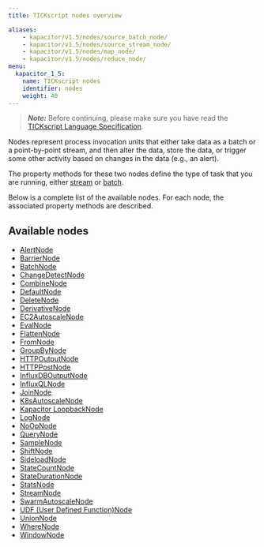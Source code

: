 ```yaml
---
title: TICKscript nodes overview

aliases:
    - kapacitor/v1.5/nodes/source_batch_node/
    - kapacitor/v1.5/nodes/source_stream_node/
    - kapacitor/v1.5/nodes/map_node/
    - kapacitor/v1.5/nodes/reduce_node/
menu:
  kapacitor_1_5:
    name: TICKscript nodes
    identifier: nodes
    weight: 40
---
```


> ***Note:*** Before continuing, please make sure you have read the
> [TICKscript Language Specification](/kapacitor/v1.5/tick/).

Nodes represent process invocation units that either take data as a batch or a point-by-point stream, and then alter the data, store the data, or trigger some other activity based on changes in the data (e.g., an alert).

The property methods for these two nodes define the type of task that you are running, either
[stream](/kapacitor/v1.5/introduction/getting-started/#triggering-alerts-from-stream-data)
or
[batch](/kapacitor/v1.5/introduction/getting-started/#triggering-alerts-from-batch-data).

Below is a complete list of the available nodes. For each node, the associated property methods are described.

## Available nodes

* [AlertNode](/kapacitor/v1.5/nodes/alert_node)
* [BarrierNode](/kapacitor/v1.5/nodes/barrier_node)
* [BatchNode](/kapacitor/v1.5/nodes/batch_node)
* [ChangeDetectNode](/kapacitor/v1.5/nodes/change_detect_node)
* [CombineNode](/kapacitor/v1.5/nodes/combine_node)
* [DefaultNode](/kapacitor/v1.5/nodes/default_node)
* [DeleteNode](/kapacitor/v1.5/nodes/delete_node)
* [DerivativeNode](/kapacitor/v1.5/nodes/derivative_node)
* [EC2AutoscaleNode](/kapacitor/v1.5/nodes/ec2_autoscale_node)
* [EvalNode](/kapacitor/v1.5/nodes/eval_node)
* [FlattenNode](/kapacitor/v1.5/nodes/flatten_node)
* [FromNode](/kapacitor/v1.5/nodes/from_node)
* [GroupByNode](/kapacitor/v1.5/nodes/group_by_node)
* [HTTPOutputNode](/kapacitor/v1.5/nodes/http_out_node)
* [HTTPPostNode](/kapacitor/v1.5/nodes/http_post_node)
* [InfluxDBOutputNode](/kapacitor/v1.5/nodes/influx_d_b_out_node)
* [InfluxQLNode](/kapacitor/v1.5/nodes/influx_q_l_node)
* [JoinNode](/kapacitor/v1.5/nodes/join_node)
* [K8sAutoscaleNode](/kapacitor/v1.5/nodes/k8s_autoscale_node)
* [Kapacitor LoopbackNode](/kapacitor/v1.5/nodes/kapacitor_loopback_node)
* [LogNode](/kapacitor/v1.5/nodes/log_node)
* [NoOpNode](/kapacitor/v1.5/nodes/no_op_node)
* [QueryNode](/kapacitor/v1.5/nodes/query_node)
* [SampleNode](/kapacitor/v1.5/nodes/sample_node)
* [ShiftNode](/kapacitor/v1.5/nodes/shift_node)
* [SideloadNode](/kapacitor/v1.5/nodes/sideload_node)
* [StateCountNode](/kapacitor/v1.5/nodes/state_count_node)
* [StateDurationNode](/kapacitor/v1.5/nodes/state_duration_node)
* [StatsNode](/kapacitor/v1.5/nodes/stats_node)
* [StreamNode](/kapacitor/v1.5/nodes/stream_node)
* [SwarmAutoscaleNode](/kapacitor/v1.5/nodes/swarm_autoscale_node)
* [UDF (User Defined Function)Node](/kapacitor/v1.5/nodes/u_d_f_node)
* [UnionNode](/kapacitor/v1.5/nodes/union_node)
* [WhereNode](/kapacitor/v1.5/nodes/where_node)
* [WindowNode](/kapacitor/v1.5/nodes/window_node)

